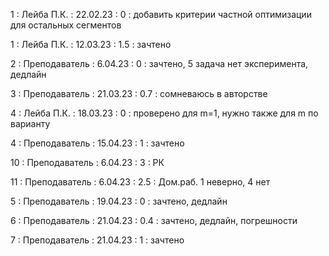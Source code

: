 1 : Лейба П.К. : 22.02.23 : 0 : добавить критерии частной оптимизации для остальных сегментов

1 : Лейба П.К. : 12.03.23 : 1.5 : зачтено

2 : Преподаватель : 6.04.23 : 0 : зачтено, 5 задача нет эксперимента, дедлайн

3 : Преподаватель : 21.03.23 : 0.7 : сомневаюсь в авторстве

4 : Лейба П.К. : 18.03.23 : 0 : проверено для m=1, нужно также для m по варианту

4 : Преподаватель : 15.04.23 : 1 : зачтено

10 : Преподаватель : 6.04.23 : 3 : РК

11 : Преподаватель : 6.04.23 : 2.5 : Дом.раб. 1 неверно, 4 нет

5 : Преподаватель : 19.04.23 : 0 : зачтено, дедлайн

6 : Преподаватель : 21.04.23 : 0.4 : зачтено, дедлайн, погрешности

7 : Преподаватель : 21.04.23 : 1 : зачтено


